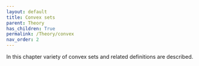 ```yaml
---
layout: default
title: Convex sets
parent: Theory
has_children: True
permalink: /Theory/convex
nav_order: 2
---
```


In this chapter variety of convex sets and related definitions are described.